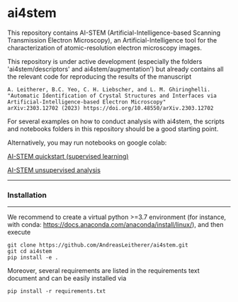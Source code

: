 # ai4stem
This repository contains AI-STEM (Artificial-Intelligence-based Scanning Transmission Electron Microscopy), an Artificial-Intelligence tool for the characterization of atomic-resolution electron microscopy images. 

This repository is under active development (especially the folders 'ai4stem/descriptors' and ai4stem/augmentation') but already contains all the relevant code for reproducing the results of the manuscript

    A. Leitherer, B.C. Yeo, C. H. Liebscher, and L. M. Ghiringhelli.     
    "Automatic Identification of Crystal Structures and Interfaces via Artificial-Intelligence-based Electron Microscopy" 
    arXiv:2303.12702 (2023) https://doi.org/10.48550/arXiv.2303.12702

For several examples on how to conduct analysis with ai4stem, the scripts and notebooks folders in this repository should be a good starting point.

Alternatively, you may run notebooks on google colab:

[AI-STEM quickstart (supervised learning)](https://colab.research.google.com/github/AndreasLeitherer/ai4stem/blob/main/notebooks/Application_of_pretrained_model.ipynb)

[AI-STEM unsupervised analysis](https://colab.research.google.com/github/AndreasLeitherer/ai4stem/blob/main/notebooks/Unsupervised_analysis_example.ipynb)

------------------
### Installation
------------------

We recommend to create a virtual python >=3.7 environment 
(for instance, with conda: https://docs.anaconda.com/anaconda/install/linux/), and then execute

    git clone https://github.com/AndreasLeitherer/ai4stem.git
    git cd ai4stem
    pip install -e .

Moreover, several requirements are listed in the requirements text document and can be easily installed via

    pip install -r requirements.txt
